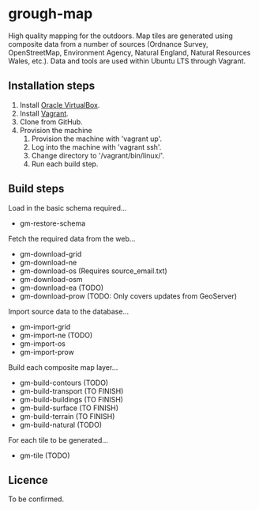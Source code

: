 # grough-map
High quality mapping for the outdoors. Map tiles are generated using composite data from a number of sources (Ordnance Survey, OpenStreetMap, Environment Agency, Natural England, Natural Resources Wales, etc.). Data and tools are used within Ubuntu LTS through Vagrant.

## Installation steps
1. Install [Oracle VirtualBox](https://www.virtualbox.org/).
2. Install [Vagrant](https://www.vagrantup.com/).
3. Clone from GitHub.
4. Provision the machine
	1. Provision the machine with 'vagrant up'.
	2. Log into the machine with 'vagrant ssh'.
	3. Change directory to '/vagrant/bin/linux/'.
	3. Run each build step.

## Build steps

Load in the basic schema required...
- gm-restore-schema

Fetch the required data from the web...
- gm-download-grid
- gm-download-ne
- gm-download-os (Requires source_email.txt)
- gm-download-osm
- gm-download-ea 		(TODO)
- gm-download-prow	(TODO: Only covers updates from GeoServer)
  
Import source data to the database...
- gm-import-grid
- gm-import-ne		(TODO)
- gm-import-os
- gm-import-prow
  
Build each composite map layer...
- gm-build-contours	(TODO)
- gm-build-transport (TO FINISH)
- gm-build-buildings (TO FINISH)
- gm-build-surface	(TO FINISH)
- gm-build-terrain (TO FINISH)
- gm-build-natural (TODO)

For each tile to be generated...  
- gm-tile	(TODO)

## Licence

To be confirmed.

